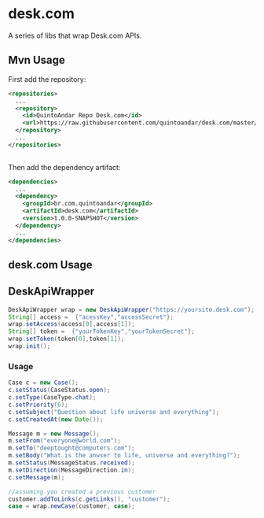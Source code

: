 desk.com
===========

A series of libs that wrap Desk.com APIs.

Mvn Usage
-----
First add the repository:

```xml
<repositories>
  ...
  <repository>
    <id>QuintoAndar Repo Desk.com</id>
    <url>https://raw.githubusercontent.com/quintoandar/desk.com/master/mvn-repo</url>
  </repository>
  ...
</repositories>
  
```

Then add the dependency artifact:

```xml
<dependencies>
  ...
  <dependency>
    <groupId>br.com.quintoandar</groupId>
    <artifactId>desk.com</artifactId>
    <version>1.0.0-SNAPSHOT</version>
  </dependency>
  ...
</dependencies>
```

desk.com Usage
-----

## DeskApiWrapper
```java
DeskApiWrapper wrap = new DeskApiWrapper("https://yoursite.desk.com");
String[] access =  {"acessKey","accessSecret"};
wrap.setAccess(access[0],access[1]);
String[] token =  {"yourTokenKey","yourTokenSecret"};
wrap.setToken(token[0],token[1]);
wrap.init();
```

### Usage

```java
Case c = new Case();
c.setStatus(CaseStatus.open);
c.setType(CaseType.chat);
c.setPriority(6);
c.setSubject("Question about life universe and everything");
c.setCreatedAt(new Date());

Message m = new Message();
m.setFrom("everyone@world.com");
m.setTo("deeptought@computers.com");
m.setBody("What is the anwser to life, universe and everything?");
m.setStatus(MessageStatus.received);
m.setDirection(MessageDirection.in);
c.setMessage(m);

//assuming you created a previous customer
customer.addToLinks(c.getLinks(), "customer");
case = wrap.newCase(customer, case);

```
